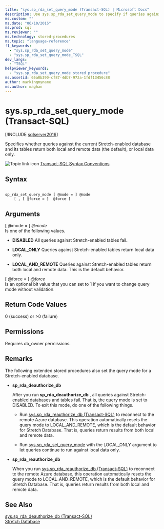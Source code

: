 ```yaml
---
title: "sys.sp_rda_set_query_mode (Transact-SQL) | Microsoft Docs"
description: Use sys.sp_rda_set_query_mode to specify if queries against the current Stretch-enabled database and its tables return local and remote data, or local data only.  
ms.custom: ""
ms.date: "06/10/2016"
ms.prod: sql
ms.reviewer: ""
ms.technology: stored-procedures
ms.topic: "language-reference"
f1_keywords: 
  - "sys.sp_rda_set_query_mode"
  - "sys.sp_rda_set_query_mode_TSQL"
dev_langs: 
  - "TSQL"
helpviewer_keywords: 
  - "sys.sp_rda_set_query_mode stored procedure"
ms.assetid: 65a0b390-cf87-4db7-972a-1fdf13456c88
author: markingmyname
ms.author: maghan
---
```

# sys.sp_rda_set_query_mode (Transact-SQL)
[!INCLUDE [sqlserver2016](../../includes/applies-to-version/sqlserver2016.md)]

  Specifies whether queries against the current Stretch-enabled database and its tables return both local and remote data (the default), or local data only.  
  
 ![Topic link icon](../../database-engine/configure-windows/media/topic-link.gif "Topic link icon") [Transact-SQL Syntax Conventions](../../t-sql/language-elements/transact-sql-syntax-conventions-transact-sql.md)  
  
## Syntax  
  
```  
  
sp_rda_set_query_mode [ @mode = ] @mode   
    [ , [ @force = ]  @force ]  
```  
  
## Arguments  
 [ @mode = ] *\@mode*  
 Is one of the following values.  
  
-   **DISABLED** All queries against Stretch-enabled tables fail.  
  
-   **LOCAL_ONLY** Queries against Stretch-enabled tables return local data only.  
  
-   **LOCAL_AND_REMOTE** Queries against Stretch-enabled tables return both local and remote data. This is the default behavior.  
  
 [ @force = ]  *\@force*  
 Is an optional bit value that you can set to 1 if you want to change query mode without validation.  
  
## Return Code Values  
 0 (success) or >0 (failure)  
  
## Permissions  
 Requires db_owner permissions.  
  
## Remarks  
 The following extended stored procedures also set the query mode for a Stretch-enabled database.  
  
-   **sp_rda_deauthorize_db**  
  
     After you run **sp_rda_deauthorize_db** , all queries against Stretch-enabled databases and tables fail. That is, the query mode is set to DISABLED. To exit this mode, do one of the following things.  
  
    -   Run [sys.sp_rda_reauthorize_db &#40;Transact-SQL&#41;](../../relational-databases/system-stored-procedures/sys-sp-rda-reauthorize-db-transact-sql.md) to reconnect to the remote Azure database. This operation automatically resets the query mode to LOCAL_AND_REMOTE, which is the default behavior for Stretch Database. That is, queries return results from both local and remote data.  
  
    -   Run [sys.sp_rda_set_query_mode](../../relational-databases/system-stored-procedures/sys-sp-rda-set-query-mode-transact-sql.md) with the LOCAL_ONLY argument to let queries continue to run against local data only.  
  
-   **sp_rda_reauthorize_db**  
  
     When you run [sys.sp_rda_reauthorize_db &#40;Transact-SQL&#41;](../../relational-databases/system-stored-procedures/sys-sp-rda-reauthorize-db-transact-sql.md) to reconnect to the remote Azure database, this operation automatically resets the query mode to LOCAL_AND_REMOTE, which is the default behavior for Stretch Database. That is, queries return results from both local and remote data.  
  
## See Also  
 [sys.sp_rda_deauthorize_db &#40;Transact-SQL&#41;](../../relational-databases/system-stored-procedures/sys-sp-rda-deauthorize-db-transact-sql.md)   
 [Stretch Database](../../sql-server/stretch-database/stretch-database.md)  
  
  
